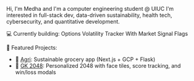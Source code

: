  Hi, I'm Medha and I'm a computer engineering student @ UIUC
I'm interested in full-stack dev, data-driven sustainability, health tech, cybersecurity, and quantitative development.

💻 Currently building: Options Volatility Tracker With Market Signal Flags

📌 Featured Projects:
- 🔗 [Agri](https://github.com/mmedha04/agri): Sustainable grocery app (Next.js + GCP + Flask)
- 🧠 [GK 2048](https://github.com/mmedha04/gk-2048): Personalized 2048 with face tiles, score tracking, and win/loss modals
